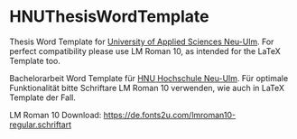 # HNUThesisWordTemplate
Thesis Word Template for [University of Applied Sciences Neu-Ulm](https://www.hnu.de//).
For perfect compatibility please use LM Roman 10, as intended for the LaTeX Template too.

Bachelorarbeit Word Template für [HNU Hochschule Neu-Ulm](https://www.hnu.de//).
Für optimale Funktionalität bitte Schriftare LM Roman 10 verwenden, wie auch in LaTeX Template der Fall.

LM Roman 10 Download:
https://de.fonts2u.com/lmroman10-regular.schriftart
